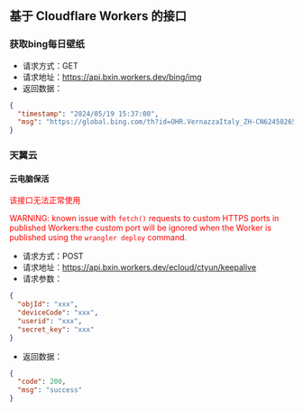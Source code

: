 ## 基于 Cloudflare Workers 的接口

### 获取bing每日壁纸
- 请求方式：GET
- 请求地址：https://api.bxin.workers.dev/bing/img
- 返回数据：
```json
{
  "timestamp": "2024/05/19 15:37:00",
  "msg": "https://global.bing.com/th?id=OHR.VernazzaItaly_ZH-CN6245826569_1920x1080.jpg&rf=LaDigue_1920x1080.jpg&pid=hp"
}
```

### 天翼云

#### 云电脑保活
<font color=red>
该接口无法正常使用

WARNING: known issue with `fetch()` requests to custom HTTPS ports in published Workers:the custom port will be ignored when the Worker is published using the `wrangler deploy` command.
</font>

- 请求方式：POST
- 请求地址：https://api.bxin.workers.dev/ecloud/ctyun/keepalive
- 请求参数：
```json
{
  "objId": "xxx",
  "deviceCode": "xxx",
  "userid": "xxx",
  "secret_key": "xxx"
}
```
- 返回数据：
```json
{
  "code": 200,
  "msg": "success"
}
```